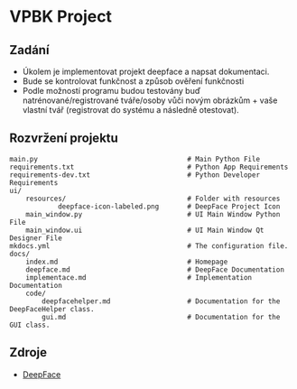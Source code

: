 # VPBK Project

## Zadání

* Úkolem je implementovat projekt deepface a napsat dokumentaci.
* Bude se kontrolovat funkčnost a způsob ověření funkčnosti
* Podle možností programu budou testovány buď natrénované/registrované tváře/osoby vůči novým obrázkům + vaše vlastní tvář (registrovat do systému a následně otestovat).


## Rozvržení projektu

    main.py                                     # Main Python File
    requirements.txt                            # Python App Requirements
    requirements-dev.txt                        # Python Developer Requirements
    ui/
        resources/                              # Folder with resources
                deepface-icon-labeled.png       # DeepFace Project Icon
        main_window.py                          # UI Main Window Python File
        main_window.ui                          # UI Main Window Qt Designer File
    mkdocs.yml                                  # The configuration file.
    docs/
        index.md                                # Homepage
        deepface.md                             # DeepFace Documentation
        implementace.md                         # Implementation Documentation
        code/
            deepfacehelper.md                   # Documentation for the DeepFaceHelper class.
            gui.md                              # Documentation for the GUI class.

## Zdroje

* [DeepFace](https://github.com/serengil/deepface)